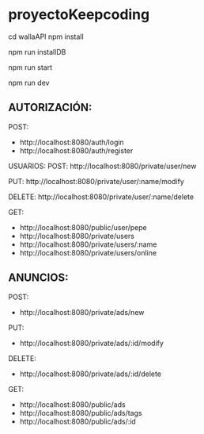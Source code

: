 # proyectoKeepcoding


cd wallaAPI
npm install

npm run installDB

npm run start

npm run dev


## AUTORIZACIÓN:
POST:
* http://localhost:8080/auth/login
* http://localhost:8080/auth/register


USUARIOS:
POST:
http://localhost:8080/private/user/new

PUT:
http://localhost:8080/private/user/:name/modify

DELETE:
http://localhost:8080/private/user/:name/delete

GET:
* http://localhost:8080/public/user/pepe
* http://localhost:8080/private/users
* http://localhost:8080/private/users/:name
* http://localhost:8080/private/users/online


## ANUNCIOS:
POST:
* http://localhost:8080/private/ads/new

PUT:
* http://localhost:8080/private/ads/:id/modify

DELETE:
* http://localhost:8080/private/ads/:id/delete

GET:
* http://localhost:8080/public/ads
* http://localhost:8080/public/ads/tags
* http://localhost:8080/public/ads/:id
